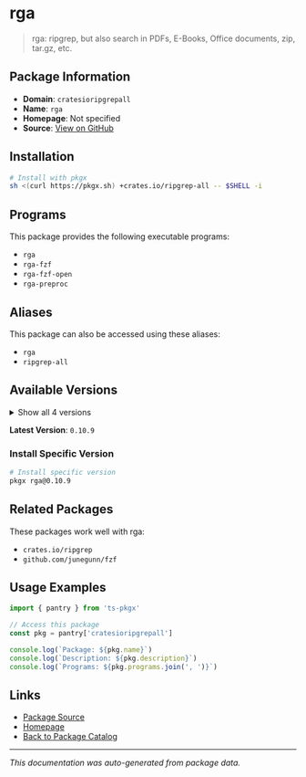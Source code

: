 # rga

> rga: ripgrep, but also search in PDFs, E-Books, Office documents, zip, tar.gz, etc.

## Package Information

- **Domain**: `cratesioripgrepall`
- **Name**: `rga`
- **Homepage**: Not specified
- **Source**: [View on GitHub](https://github.com/pkgxdev/pantry/tree/main/projects/crates.io/ripgrep-all/package.yml)

## Installation

```bash
# Install with pkgx
sh <(curl https://pkgx.sh) +crates.io/ripgrep-all -- $SHELL -i
```

## Programs

This package provides the following executable programs:

- `rga`
- `rga-fzf`
- `rga-fzf-open`
- `rga-preproc`

## Aliases

This package can also be accessed using these aliases:

- `rga`
- `ripgrep-all`

## Available Versions

<details>
<summary>Show all 4 versions</summary>

- `0.10.9`, `0.10.8`, `0.10.7`, `0.10.6`

</details>

**Latest Version**: `0.10.9`

### Install Specific Version

```bash
# Install specific version
pkgx rga@0.10.9
```

## Related Packages

These packages work well with rga:

- `crates.io/ripgrep`
- `github.com/junegunn/fzf`

## Usage Examples

```typescript
import { pantry } from 'ts-pkgx'

// Access this package
const pkg = pantry['cratesioripgrepall']

console.log(`Package: ${pkg.name}`)
console.log(`Description: ${pkg.description}`)
console.log(`Programs: ${pkg.programs.join(', ')}`)
```

## Links

- [Package Source](https://github.com/pkgxdev/pantry/tree/main/projects/crates.io/ripgrep-all/package.yml)
- [Homepage](#)
- [Back to Package Catalog](../package-catalog.md)

---

*This documentation was auto-generated from package data.*
